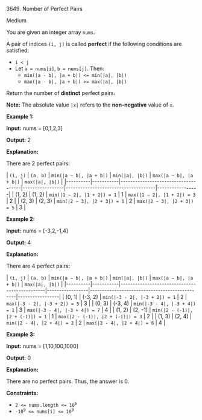 3649\. Number of Perfect Pairs

Medium

You are given an integer array `nums`.

A pair of indices `(i, j)` is called **perfect** if the following conditions are satisfied:

*   `i < j`
*   Let `a = nums[i]`, `b = nums[j]`. Then:
    *   `min(|a - b|, |a + b|) <= min(|a|, |b|)`
    *   `max(|a - b|, |a + b|) >= max(|a|, |b|)`

Return the number of **distinct** perfect pairs.

**Note:** The absolute value `|x|` refers to the **non-negative** value of `x`.

**Example 1:**

**Input:** nums = [0,1,2,3]

**Output:** 2

**Explanation:**

There are 2 perfect pairs:

| `(i, j)` | `(a, b)`  | `min(|a − b|, |a + b|)`             | `min(|a|, |b|)` | `max(|a − b|, |a + b|)`             | `max(|a|, |b|)` |
|----------|-----------|-------------------------------------|-----------------|-------------------------------------|-----------------|
| (1, 2)   | (1, 2)    | `min(|1 − 2|, |1 + 2|) = 1`         | 1               | `max(|1 − 2|, |1 + 2|) = 3`         | 2               |
| (2, 3)   | (2, 3)    | `min(|2 − 3|, |2 + 3|) = 1`         | 2               | `max(|2 − 3|, |2 + 3|) = 5`         | 3               |

**Example 2:**

**Input:** nums = [-3,2,-1,4]

**Output:** 4

**Explanation:**

There are 4 perfect pairs:

| `(i, j)` | `(a, b)`  | `min(|a − b|, |a + b|)`                       | `min(|a|, |b|)` | `max(|a − b|, |a + b|)`                       | `max(|a|, |b|)` |
|----------|-----------|-----------------------------------------------|-----------------|-----------------------------------------------|-----------------|
| (0, 1)   | (-3, 2)   | `min(|-3 - 2|, |-3 + 2|) = 1`                 | 2               | `max(|-3 - 2|, |-3 + 2|) = 5`                 | 3               |
| (0, 3)   | (-3, 4)   | `min(|-3 - 4|, |-3 + 4|) = 1`                 | 3               | `max(|-3 - 4|, |-3 + 4|) = 7`                 | 4               |
| (1, 2)   | (2, -1)   | `min(|2 - (-1)|, |2 + (-1)|) = 1`             | 1               | `max(|2 - (-1)|, |2 + (-1)|) = 3`             | 2               |
| (1, 3)   | (2, 4)    | `min(|2 - 4|, |2 + 4|) = 2`                   | 2               | `max(|2 - 4|, |2 + 4|) = 6`                   | 4               |

**Example 3:**

**Input:** nums = [1,10,100,1000]

**Output:** 0

**Explanation:**

There are no perfect pairs. Thus, the answer is 0.

**Constraints:**

*   <code>2 <= nums.length <= 10<sup>5</sup></code>
*   <code>-10<sup>9</sup> <= nums[i] <= 10<sup>9</sup></code>